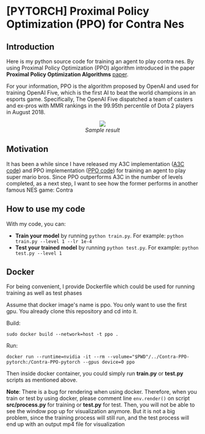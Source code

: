 # [PYTORCH] Proximal Policy Optimization (PPO) for Contra Nes

## Introduction

Here is my python source code for training an agent to play contra nes. By using Proximal Policy Optimization (PPO) algorithm introduced in the paper **Proximal Policy Optimization Algorithms** [paper](https://arxiv.org/abs/1707.06347). 

For your information, PPO is the algorithm proposed by OpenAI and used for training OpenAI Five, which is the first AI to beat the world champions in an esports game. Specifically, The OpenAI Five dispatched a team of casters and ex-pros with MMR rankings in the 99.95th percentile of Dota 2 players in August 2018.

<p align="center">
  <img src="demo/video-1.gif"><br/>
  <i>Sample result</i>
</p>

## Motivation

It has been a while since I have released my A3C implementation ([A3C code](https://github.com/uvipen/Super-mario-bros-A3C-pytorch)) and PPO implementation ([PPO code](https://github.com/uvipen/Super-mario-bros-PPO-pytorch)) for training an agent to play super mario bros. Since PPO outperforms A3C in the number of levels completed, as a next step, I want to see how the former performs in another famous NES game: Contra


## How to use my code

With my code, you can:

* **Train your model** by running `python train.py`. For example: `python train.py --level 1 --lr 1e-4`
* **Test your trained model** by running `python test.py`. For example: `python test.py --level 1`

## Docker

For being convenient, I provide Dockerfile which could be used for running training as well as test phases

Assume that docker image's name is ppo. You only want to use the first gpu. You already clone this repository and cd into it.

Build:

`sudo docker build --network=host -t ppo .`

Run:

`docker run --runtime=nvidia -it --rm --volume="$PWD"/../Contra-PPO-pytorch:/Contra-PPO-pytorch --gpus device=0 ppo`

Then inside docker container, you could simply run **train.py** or **test.py** scripts as mentioned above.

**Note**: There is a bug for rendering when using docker. Therefore, when you train or test by using docker, please comment line `env.render()` on script **src/process.py** for training or **test.py** for test. Then, you will not be able to see the window pop up for visualization anymore. But it is not a big problem, since the training process will still run, and the test process will end up with an output mp4 file for visualization
